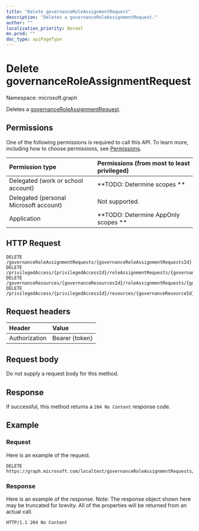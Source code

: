 ```yaml
---
title: "Delete governanceRoleAssignmentRequest"
description: "Deletes a governanceRoleAssignmentRequest."
author: ""
localization_priority: Normal
ms.prod: ""
doc_type: apiPageType
---
```


# Delete governanceRoleAssignmentRequest

Namespace: microsoft.graph

Deletes a [governanceRoleAssignmentRequest](../resources/governanceroleassignmentrequest.md).

## Permissions
One of the following permissions is required to call this API. To learn more, including how to choose permissions, see [Permissions](/concepts/permissions-reference.md).

|Permission type|Permissions (from most to least privileged)|
|:---|:---|
|Delegated (work or school account)|**TODO: Determine scopes **|
|Delegated (personal Microsoft account)|Not supported.|
|Application|**TODO: Determine AppOnly scopes **|

## HTTP Request
<!-- {
  "blockType": "ignored"
}
-->
``` http
DELETE /governanceRoleAssignmentRequests/{governanceRoleAssignmentRequestsId}
DELETE /privilegedAccess/{privilegedAccessId}/roleAssignmentRequests/{governanceRoleAssignmentRequestId}
DELETE /governanceResources/{governanceResourcesId}/roleAssignmentRequests/{governanceRoleAssignmentRequestId}
DELETE /privilegedAccess/{privilegedAccessId}/resources/{governanceResourceId}/roleAssignmentRequests/{governanceRoleAssignmentRequestId}
```

## Request headers
|Header|Value|
|:---|:---|
|Authorization|Bearer {token}|

## Request body
Do not supply a request body for this method.

## Response
If successful, this method returns a `204 No Content` response code.

## Example

### Request
Here is an example of the request.
<!-- {
  "blockType": "request",
  "name": "delete_governanceroleassignmentrequest"
}
-->
``` http
DELETE https://graph.microsoft.com/localtest/governanceRoleAssignmentRequests/{governanceRoleAssignmentRequestsId}
```

### Response
Here is an example of the response. Note: The response object shown here may be truncated for brevity. All of the properties will be returned from an actual call.
<!-- {
  "blockType": "response",
  "truncated": true
}
-->
``` http
HTTP/1.1 204 No Content
```

